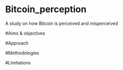 # Bitcoin_perception
A study on how Bitcoin is perceived and misperceived

#Aims & objectives

#Approach 

#Methodologies

#Limitations
